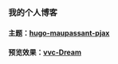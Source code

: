 ### 我的个人博客

#### 主题：[hugo-maupassant-pjax](https://github.com/vvc-Dream/hugo-maupassant-pjax)

#### 预览效果：[vvc-Dream](https://vvc-dream.github.io/)

